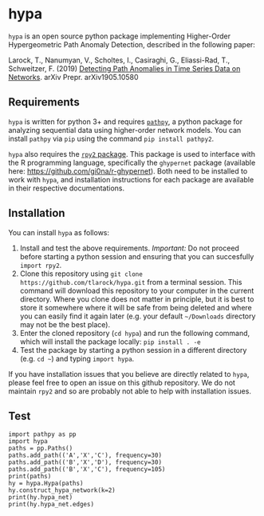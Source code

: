 # hypa

`hypa` is an open source python package implementing Higher-Order Hypergeometric Path Anomaly Detection, described in the following paper: 

Larock, T., Nanumyan, V., Scholtes, I., Casiraghi, G., Eliassi-Rad, T., Schweitzer, F. (2019) [Detecting Path Anomalies in Time Series Data on Networks](https://arxiv.org/abs/1905.10580). arXiv Prepr. arXiv1905.10580


## Requirements
`hypa` is written for python 3+ and requires [`pathpy`](https://github.com/uzhdag/pathpy/tree/master/pathpy), a python package for analyzing sequential data using higher-order network models. You can install `pathpy` via `pip` using the command `pip install pathpy2`.

`hypa` also requires the [`rpy2` package](https://rpy2.readthedocs.io/en/version_2.8.x/getting-started.html). This package is used to interface with the R programming language, specifically the `ghypernet` package (available here: https://github.com/gi0na/r-ghypernet). Both need to be installed to work with `hypa`, and installation instructions for each package are available in their respective documentations.

## Installation
You can install `hypa` as follows:

1. Install and test the above requirements. *Important:* Do not proceed before starting a python session and ensuring that you can succesfully `import rpy2`.
2. Clone this repository using `git clone https://github.com/tlarock/hypa.git` from a terminal session. This command will download this repository to your computer in the current directory. Where you clone does not matter in principle, but it is best to store it somewhere where it will be safe from being deleted and where you can easily find it again later (e.g. your default `~/Downloads` directory may not be the best place).
3. Enter the cloned repository (`cd hypa`) and run the following command, which will install the package locally: `pip install . -e`
4. Test the package by starting a python session in a different directory (e.g. `cd ~`) and typing `import hypa`. 

If you have installation issues that you believe are directly related to `hypa`, please feel free to open an issue on this github repository. We do not maintain `rpy2` and so are probably not able to help with installation issues.

## Test
```
import pathpy as pp
import hypa
paths = pp.Paths()
paths.add_path(('A','X','C'), frequency=30)
paths.add_path(('B','X','D'), frequency=30)
paths.add_path(('B','X','C'), frequency=105)
print(paths)
hy = hypa.Hypa(paths)
hy.construct_hypa_network(k=2)
print(hy.hypa_net)
print(hy.hypa_net.edges)
```
